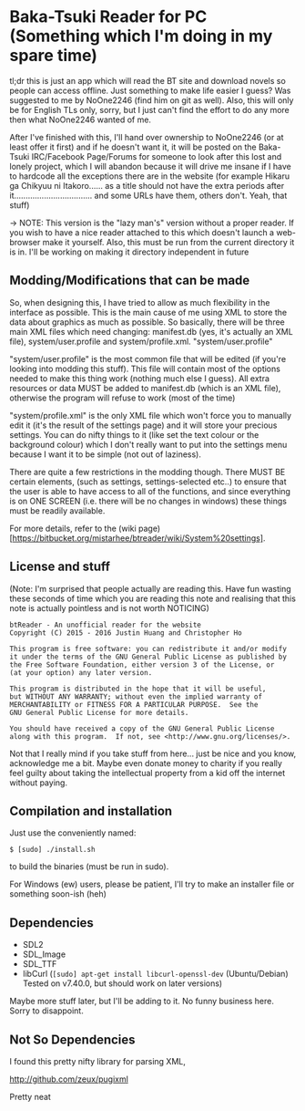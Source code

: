 Baka-Tsuki Reader for PC (Something which I'm doing in my spare time)
=====================================================================

tl;dr this is just an app which will read the BT site and download novels so
people can access offline. Just something to make life easier I guess? Was
suggested to me by NoOne2246 (find him on git as well). Also, this will only be
for English TLs only, sorry, but I just can't find the effort to do any more
then what NoOne2246 wanted of me.

After I've finished with this, I'll hand over ownership to NoOne2246 (or at
least offer it first) and if he doesn't want it, it will be posted on the
Baka-Tsuki IRC/Facebook Page/Forums for someone to look after this lost and
lonely project, which I will abandon because it will drive me insane if I have
to hardcode all the exceptions there are in the website (for example
Hikaru ga Chikyuu ni Itakoro...... as a title should not have the extra periods
after it.................................. and some URLs have them, others
don't. Yeah, that stuff)

-> NOTE: This version is the "lazy man's" version without a proper reader. If
you wish to have a nice reader attached to this which doesn't launch a web-browser
make it yourself. Also, this must be run from the current directory it is in. 
I'll be working on making it directory independent in future

Modding/Modifications that can be made
--------------------------------------

So, when designing this, I have tried to allow as much flexibility in the
interface as possible. This is the main cause of me using XML to store the data
about graphics as much as possible. So basically, there will be three main XML
files which need changing: manifest.db (yes, it's actually an XML file),
system/user.profile and system/profile.xml. "system/user.profile"

"system/user.profile" is the most common file that will be edited (if you're
looking into modding this stuff). This file will contain most of the options
needed to make this thing work (nothing much else I guess). All extra resources
or data MUST be added to manifest.db (which is an XML file), otherwise the
program will refuse to work (most of the time)

"system/profile.xml" is the only XML file which won't force you to
manually edit it (it's the result of the settings page) and it will store your
precious settings. You can do nifty things to it (like set the text colour or
the background colour) which I don't really want to put into the settings menu
because I want it to be simple (not out of laziness).

There are quite a few restrictions in the modding though. There MUST BE certain
elements, (such as settings, settings-selected etc..) to ensure that the user
is able to have access to all of the functions, and since everything is on ONE
SCREEN (i.e. there will be no changes in windows) these things must be readily
available. 

For more details, refer to the (wiki page)[https://bitbucket.org/mistarhee/btreader/wiki/System%20settings].


License and stuff
-----------------
(Note: I'm surprised that people actually are reading this. Have fun wasting
these seconds of time which you are reading this note and realising that this
note is actually pointless and is not worth NOTICING)

    btReader - An unofficial reader for the website
    Copyright (C) 2015 - 2016 Justin Huang and Christopher Ho

    This program is free software: you can redistribute it and/or modify
    it under the terms of the GNU General Public License as published by
    the Free Software Foundation, either version 3 of the License, or
    (at your option) any later version.

    This program is distributed in the hope that it will be useful,
    but WITHOUT ANY WARRANTY; without even the implied warranty of
    MERCHANTABILITY or FITNESS FOR A PARTICULAR PURPOSE.  See the
    GNU General Public License for more details.

    You should have received a copy of the GNU General Public License
    along with this program.  If not, see <http://www.gnu.org/licenses/>.

Not that I really mind if you take stuff from here... just be nice and you
know, acknowledge me a bit. Maybe even donate money to charity if you really
feel guilty about taking the intellectual property from a kid off the internet
without paying.

Compilation and installation
----------------------------

Just use the conveniently named:

    $ [sudo] ./install.sh

to build the binaries (must be run in sudo).

For Windows (ew) users, please be patient, I'll try to make an installer file or something soon-ish
(heh)

Dependencies
------------

- SDL2
- SDL_Image
- SDL_TTF
- libCurl (`[sudo] apt-get install libcurl-openssl-dev` (Ubuntu/Debian) Tested on v7.40.0, but should work on later versions)

Maybe more stuff later, but I'll be adding to it. No funny business here. Sorry
to disappoint.

Not So Dependencies
-------------------

I found this pretty nifty library for parsing XML,

http://github.com/zeux/pugixml

Pretty neat
